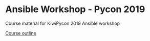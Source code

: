 # Ansible Workshop - Pycon 2019

Course material for KiwiPycon 2019 Ansible workshop

[Course outline](slides/course-outline.md)

